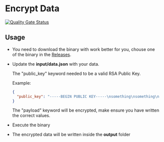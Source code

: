 # Encrypt Data

[![Quality Gate Status](https://sonarcloud.io/api/project_badges/measure?project=ralvescosta_encrypt-data&metric=alert_status)](https://sonarcloud.io/summary/new_code?id=ralvescosta_encrypt-data)

## Usage

- You need to download the binary with work better for you, chouse one of the binary in the [Releases](https://github.com/ralvescosta/encrypt-data/releases).

- Update the **input/data.json** with your data. 

  The "public_key" keyword needed to be a valid RSA Public Key.

  Example:

  ```json
  {
    "public_key": "-----BEGIN PUBLIC KEY-----\nsomething\nsomething\nsomething\nsomething\nsomething\n-----END PUBLIC KEY-----"
  }
  ```

  The "payload" keyword will be encrypted, make ensure you have written the correct values.

- Execute the binary

- The encrypted data will be written inside the **output** folder